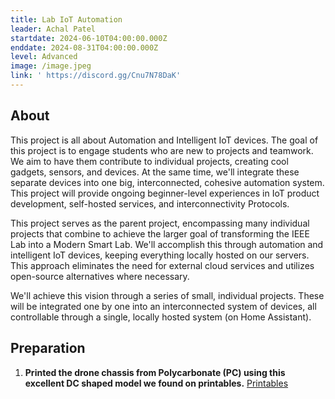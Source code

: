 ```yaml
---
title: Lab IoT Automation
leader: Achal Patel
startdate: 2024-06-10T04:00:00.000Z
enddate: 2024-08-31T04:00:00.000Z
level: Advanced
image: /image.jpeg
link: ' https://discord.gg/Cnu7N78DaK'
---
```

## About

This project is all about Automation and Intelligent IoT devices. The goal of this project is to engage students who are new to projects and teamwork. We aim to have them contribute to individual projects, creating cool gadgets, sensors, and devices. At the same time, we'll integrate these separate devices into one big, interconnected, cohesive automation system. This project will provide ongoing beginner-level experiences in IoT product development, self-hosted services, and interconnectivity Protocols.

This project serves as the parent project, encompassing many individual projects that combine to achieve the larger goal of transforming the IEEE Lab into a Modern Smart Lab. We'll accomplish this through automation and intelligent IoT devices, keeping everything locally hosted on our servers. This approach eliminates the need for external cloud services and utilizes open-source alternatives where necessary.

We'll achieve this vision through a series of small, individual projects. These will be integrated one by one into an interconnected system of devices, all controllable through a single, locally hosted system (on Home Assistant).



## Preparation

1. **Printed the drone chassis from Polycarbonate (PC) using this excellent DC shaped model we found on printables.**
   [Printables](https://www.printables.com/model/196607-6-fpv-drone)
